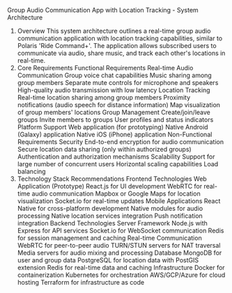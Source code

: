Group Audio Communication App with Location Tracking - System Architecture
1. Overview
This system architecture outlines a real-time group audio communication application with location tracking capabilities, similar to Polaris 'Ride Command+'. The application allows subscribed users to communicate via audio, share music, and track each other's locations in real-time.
2. Core Requirements
Functional Requirements
Real-time Audio Communication
Group voice chat capabilities
Music sharing among group members
Separate mute controls for microphone and speakers
High-quality audio transmission with low latency
Location Tracking
Real-time location sharing among group members
Proximity notifications (audio speech for distance information)
Map visualization of group members' locations
Group Management
Create/join/leave groups
Invite members to groups
User profiles and status indicators
Platform Support
Web application (for prototyping)
Native Android (Galaxy) application
Native iOS (iPhone) application
Non-Functional Requirements
Security
End-to-end encryption for audio communication
Secure location data sharing (only within authorized groups)
Authentication and authorization mechanisms
Scalability
Support for large number of concurrent users
Horizontal scaling capabilities
Load balancing
3. Technology Stack Recommendations
Frontend Technologies
Web Application (Prototype)
React.js for UI development
WebRTC for real-time audio communication
Mapbox or Google Maps for location visualization
Socket.io for real-time updates
Mobile Applications
React Native for cross-platform development
Native modules for audio processing
Native location services integration
Push notification integration
Backend Technologies
Server Framework
Node.js with Express for API services
Socket.io for WebSocket communication
Redis for session management and caching
Real-time Communication
WebRTC for peer-to-peer audio
TURN/STUN servers for NAT traversal
Media servers for audio mixing and processing
Database
MongoDB for user and group data
PostgreSQL for location data with PostGIS extension
Redis for real-time data and caching
Infrastructure
Docker for containerization
Kubernetes for orchestration
AWS/GCP/Azure for cloud hosting
Terraform for infrastructure as code